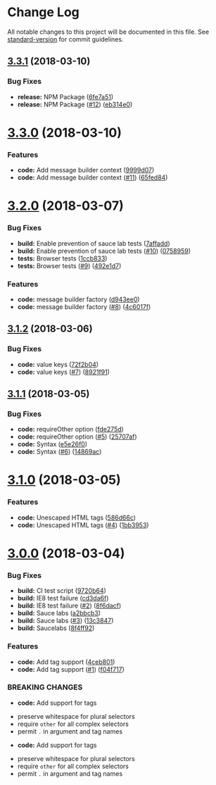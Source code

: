 # Change Log

All notable changes to this project will be documented in this file. See [standard-version](https://github.com/conventional-changelog/standard-version) for commit guidelines.

<a name="3.3.1"></a>
## [3.3.1](https://github.com/adam-26/intl-messageformat/compare/v3.3.0...v3.3.1) (2018-03-10)


### Bug Fixes

* **release:** NPM Package ([6fe7a51](https://github.com/adam-26/intl-messageformat/commit/6fe7a51))
* **release:** NPM Package ([#12](https://github.com/adam-26/intl-messageformat/issues/12)) ([eb314e0](https://github.com/adam-26/intl-messageformat/commit/eb314e0))



<a name="3.3.0"></a>
# [3.3.0](https://github.com/adam-26/intl-messageformat/compare/v3.2.0...v3.3.0) (2018-03-10)


### Features

* **code:** Add message builder context ([9999d07](https://github.com/adam-26/intl-messageformat/commit/9999d07))
* **code:** Add message builder context ([#11](https://github.com/adam-26/intl-messageformat/issues/11)) ([65fed84](https://github.com/adam-26/intl-messageformat/commit/65fed84))



<a name="3.2.0"></a>
# [3.2.0](https://github.com/adam-26/intl-messageformat/compare/v3.1.2...v3.2.0) (2018-03-07)


### Bug Fixes

* **build:** Enable prevention of sauce lab tests ([7affadd](https://github.com/adam-26/intl-messageformat/commit/7affadd))
* **build:** Enable prevention of sauce lab tests ([#10](https://github.com/adam-26/intl-messageformat/issues/10)) ([0758959](https://github.com/adam-26/intl-messageformat/commit/0758959))
* **tests:** Browser tests ([1ccb833](https://github.com/adam-26/intl-messageformat/commit/1ccb833))
* **tests:** Browser tests  ([#9](https://github.com/adam-26/intl-messageformat/issues/9)) ([492e1d7](https://github.com/adam-26/intl-messageformat/commit/492e1d7))


### Features

* **code:** message builder factory ([d943ee0](https://github.com/adam-26/intl-messageformat/commit/d943ee0))
* **code:** message builder factory ([#8](https://github.com/adam-26/intl-messageformat/issues/8)) ([4c6017f](https://github.com/adam-26/intl-messageformat/commit/4c6017f))



<a name="3.1.2"></a>
## [3.1.2](https://github.com/adam-26/intl-messageformat/compare/v3.1.1...v3.1.2) (2018-03-06)


### Bug Fixes

* **code:** value keys ([72f2b04](https://github.com/adam-26/intl-messageformat/commit/72f2b04))
* **code:** value keys ([#7](https://github.com/adam-26/intl-messageformat/issues/7)) ([8921f91](https://github.com/adam-26/intl-messageformat/commit/8921f91))



<a name="3.1.1"></a>
## [3.1.1](https://github.com/adam-26/intl-messageformat/compare/v3.1.0...v3.1.1) (2018-03-05)


### Bug Fixes

* **code:** requireOther option ([fde275d](https://github.com/adam-26/intl-messageformat/commit/fde275d))
* **code:** requireOther option  ([#5](https://github.com/adam-26/intl-messageformat/issues/5)) ([25707af](https://github.com/adam-26/intl-messageformat/commit/25707af))
* **code:** Syntax ([e5e26f0](https://github.com/adam-26/intl-messageformat/commit/e5e26f0))
* **code:** Syntax ([#6](https://github.com/adam-26/intl-messageformat/issues/6)) ([14869ac](https://github.com/adam-26/intl-messageformat/commit/14869ac))



<a name="3.1.0"></a>
# [3.1.0](https://github.com/adam-26/intl-messageformat/compare/v3.0.0...v3.1.0) (2018-03-05)


### Features

* **code:** Unescaped HTML tags ([586d66c](https://github.com/adam-26/intl-messageformat/commit/586d66c))
* **code:** Unescaped HTML tags ([#4](https://github.com/adam-26/intl-messageformat/issues/4)) ([1bb3953](https://github.com/adam-26/intl-messageformat/commit/1bb3953))



<a name="3.0.0"></a>
# [3.0.0](https://github.com/adam-26/intl-messageformat/compare/v2.2.0...v3.0.0) (2018-03-04)


### Bug Fixes

* **build:** CI test script ([9720b64](https://github.com/adam-26/intl-messageformat/commit/9720b64))
* **build:** IE8 test failure ([cd3da6f](https://github.com/adam-26/intl-messageformat/commit/cd3da6f))
* **build:** IE8 test failure ([#2](https://github.com/adam-26/intl-messageformat/issues/2)) ([8f6dacf](https://github.com/adam-26/intl-messageformat/commit/8f6dacf))
* **build:** Sauce labs ([a2bbcb3](https://github.com/adam-26/intl-messageformat/commit/a2bbcb3))
* **build:** Sauce labs ([#3](https://github.com/adam-26/intl-messageformat/issues/3)) ([13c3847](https://github.com/adam-26/intl-messageformat/commit/13c3847))
* **build:** Saucelabs ([8f4ff92](https://github.com/adam-26/intl-messageformat/commit/8f4ff92))


### Features

* **code:** Add tag support ([4ceb801](https://github.com/adam-26/intl-messageformat/commit/4ceb801))
* **code:** Add tag support ([#1](https://github.com/adam-26/intl-messageformat/issues/1)) ([f04f717](https://github.com/adam-26/intl-messageformat/commit/f04f717))


### BREAKING CHANGES

* **code:** Add support for tags
 - preserve whitespace for plural selectors
 - require `other` for all complex selectors
 - permit `.` in argument and tag names
* **code:** Add support for tags
 - preserve whitespace for plural selectors
 - require `other` for all complex selectors
 - permit `.` in argument and tag names
